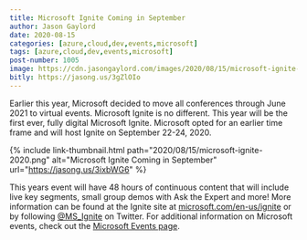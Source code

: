 ```yaml
---
title: Microsoft Ignite Coming in September
author: Jason Gaylord
date: 2020-08-15
categories: [azure,cloud,dev,events,microsoft]
tags: [azure,cloud,dev,events,microsoft]
post-number: 1005
image: https://cdn.jasongaylord.com/images/2020/08/15/microsoft-ignite-2020.png
bitly: https://jasong.us/3gZlOIo
---
```


Earlier this year, Microsoft decided to move all conferences through June 2021 to virtual events. Microsoft Ignite is no different. This year will be the first ever, fully digital Microsoft Ignite. Microsoft opted for an earlier time frame and will host Ignite on September 22-24, 2020. 

{% include link-thumbnail.html path="2020/08/15/microsoft-ignite-2020.png" alt="Microsoft Ignite Coming in September" url="https://jasong.us/3ixbWG6" %}

This years event will have 48 hours of continuous content that will include live key segments, small group demos with Ask the Expert and more! More information can be found at the Ignite site at [microsoft.com/en-us/ignite](https://jasong.us/3ixbWG6) or by following [@MS_Ignite](https://jasong.us/3kKCOnQ) on Twitter. For additional information on Microsoft events, check out the [Microsoft Events page](https://jasong.us/2DSVW2q).
